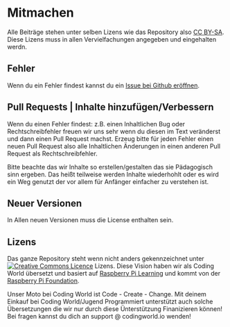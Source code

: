 # Mitmachen

Alle Beiträge stehen unter selben Lizens wie das Repository also [CC BY-SA](http://creativecommons.org/licenses/by-sa/4.0/). Diese Lizens muss in allen Vervielfachungen angegeben und eingehalten werdn.

## Fehler

Wenn du ein Fehler findest kannst du ein [Issue bei Github eröffnen](https://github.com/coding-world/getting-started-with-picamera/issues). 

## Pull Requests | Inhalte hinzufügen/Verbessern

Wenn du einen Fehler findest: z.B. einen Inhaltlichen Bug oder Rechtschreibfehler freuen wir uns sehr wenn du diesen im Text veränderst und dann einen Pull Request machst. Erzeug bitte für jeden Fehler einen neuen Pull Request also alle Inhaltlichen Änderungen in einen anderen Pull Request als Rechtschreibfehler. 

Bitte beachte das wir Inhalte so erstellen/gestalten das sie Pädagogisch sinn ergeben. Das heißt teilweise werden Inhalte wiederhohlt oder es wird ein Weg genutzt der vor allem für Anfänger einfacher zu verstehen ist. 

## Neuer Versionen

In Allen neuen Versionen muss die License enthalten sein.

## Lizens

Das ganze Repository steht wenn nicht anders gekennzeichnet unter [![Creative Commons Licence](http://i.creativecommons.org/l/by-sa/4.0/88x31.png)](http://creativecommons.org/licenses/by-sa/4.0/) Lizens. Diese Vision haben wir als Coding World übersetzt und basiert auf [Raspberry Pi Learning](https://github.com/raspberrypilearning/getting-started-with-picamera) und kommt von der [Raspberry Pi Foundation](https://www.raspberrypi.org/).

Unser Moto bei Coding World ist Code - Create - Change. 
Mit deinem Einkauf bei Coding World/Jugend Programmiert unterstützt auch solche Übersetzungen die wir nur durch diese Ünterstützung Finanizieren können! Bei fragen kannst du dich an support @ codingworld.io wenden!
